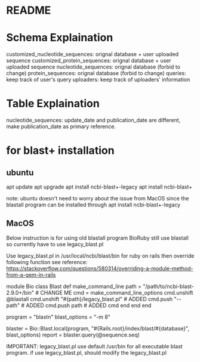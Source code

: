 # README

# Schema Explaination
customized_nucleotide_sequences: orignal database + user uploaded sequence
customized_protein_sequences: orignal database + user uploaded sequence
nucleotide_sequences: orignal database (forbid to change)
protein_sequences: orignal database (forbid to change)
queries: keep track of user's query
uploaders: keep track of uploaders' information


# Table Explaination
nucleotide_sequences: update_date and publication_date are different, make publication_date as primary reference.


# for blast+ installation
## ubuntu
apt update
apt upgrade
apt install ncbi-blast+-legacy
apt install ncbi-blast+

note: ubuntu doesn't need to worry about the issue from MacOS since the blastall program can be installed 
through apt install ncbi-blast+-legacy

## MacOS
Below instruction is for using old blastall program 
BioRuby still use blastall so currently have to use legacy_blast.pl

Use legacy_blast.pl in /usr/local/ncbi/blast/bin for ruby on rails
then override following function 
see reference: https://stackoverflow.com/questions/580314/overriding-a-module-method-from-a-gem-in-rails

module Bio
  class Blast
    def make_command_line
      path = "/path/to/ncbi-blast-2.9.0+/bin"  # CHANGE ME
      cmd = make_command_line_options
      cmd.unshift @blastall
      cmd.unshift "#{path}/legacy_blast.pl"    # ADDED
      cmd.push "--path"                        # ADDED
      cmd.push path                            # ADDED
      cmd
    end
  end
end

program = "blastn"
blast_options = "-m 8"

blaster = Bio::Blast.local(program, "#{Rails.root}/index/blast/#{database}", blast_options)
report = blaster.query(@sequence.seq)

IMPORTANT:
legacy_blast.pl use default /usr/bin for all executable blast program.
if use legacy_blast.pl, should modify the legacy_blast.pl